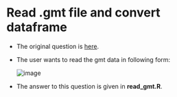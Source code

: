 # Read .gmt file and convert dataframe
- The original question is [here](https://bioinformatics.stackexchange.com/questions/5400/how-to-convert-data-in-gmt-format-to-dataframe/5403#5403).
- The user wants to read the gmt data in following form: 

     ![image](https://i.stack.imgur.com/4f5qp.png)

- The answer to this question is given in **read_gmt.R**.
